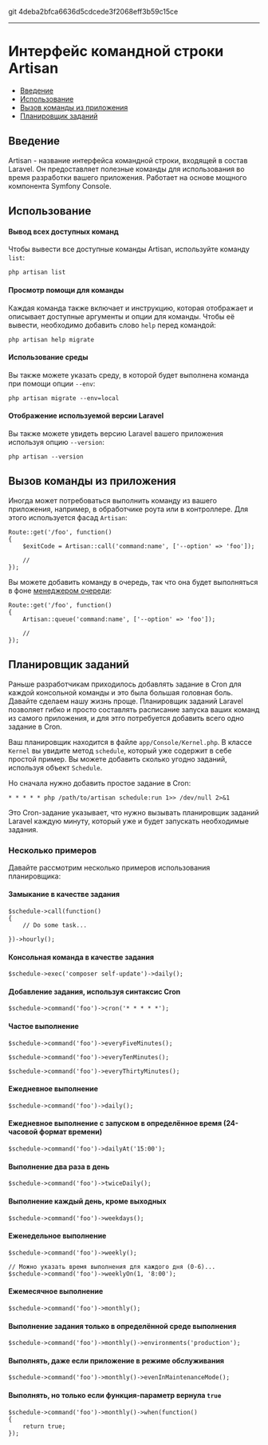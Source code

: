 git 4deba2bfca6636d5cdcede3f2068eff3b59c15ce

---

# Интерфейс командной строки Artisan

- [Введение](#introduction)
- [Использование](#usage)
- [Вызов команды из приложения](#calling-commands-outside-of-cli)
- [Планировщик заданий](#scheduling-artisan-commands)

<a name="introduction"></a>
## Введение

Artisan - название интерфейса командной строки, входящей в состав Laravel. Он предоставляет полезные команды для использования во время
разработки вашего приложения. Работает на основе мощного компонента Symfony Console.

<a name="usage"></a>
## Использование

#### Вывод всех доступных команд

Чтобы вывести все доступные команды Artisan, используйте команду `list`:

	php artisan list

#### Просмотр помощи для команды

Каждая команда также включает и инструкцию, которая отображает и описывает доступные аргументы и опции для команды. Чтобы её вывести,
необходимо добавить слово `help` перед командой:

	php artisan help migrate

#### Использование среды

Вы также можете указать среду, в которой будет выполнена команда при помощи опции `--env`:

	php artisan migrate --env=local

#### Отображение используемой версии Laravel

Вы также можете увидеть версию Laravel вашего приложения используя опцию `--version`:

	php artisan --version

<a name="calling-commands-outside-of-cli"></a>
## Вызов команды из приложения

Иногда может потребоваться выполнить команду из вашего приложения, например, в обработчике роута или в контроллере.
Для этого используется фасад `Artisan`:

	Route::get('/foo', function()
	{
		$exitCode = Artisan::call('command:name', ['--option' => 'foo']);

		//
	});

Вы можете добавить команду в очередь, так что она будет выполняться в фоне [менеджером очереди](/docs/5.0/queues):

	Route::get('/foo', function()
	{
		Artisan::queue('command:name', ['--option' => 'foo']);

		//
	});

<a name="scheduling-artisan-commands"></a>
## Планировщик заданий

Раньше разработчикам приходилось добавлять задание в Cron для каждой консольной команды и это была большая головная боль. Давайте сделаем
нашу жизнь проще.
Планировщик заданий Laravel позволяет гибко и просто составлять расписание запуска ваших команд из самого приложения, и для этго
потребуется добавить всего одно задание в Cron.

Ваш планировщик находится в файле `app/Console/Kernel.php`. В классе `Kernel` вы увидите метод `schedule`, который уже содержит в себе простой пример.
Вы можете добавить сколько угодно заданий, используя объект `Schedule`.

Но сначала нужно добавить простое задание в Cron:

	* * * * * php /path/to/artisan schedule:run 1>> /dev/null 2>&1

Это Cron-задание указывает, что нужно вызывать планировщик заданий Laravel каждую минуту, который уже и будет запускать необходимые задания.

### Несколько примеров

Давайте рассмотрим несколько примеров использования планировщика:

#### Замыкание в качестве задания

	$schedule->call(function()
	{
		// Do some task...

	})->hourly();

#### Консольная команда в качестве задания

	$schedule->exec('composer self-update')->daily();

#### Добавление задания, используя синтаксис Cron

	$schedule->command('foo')->cron('* * * * *');

#### Частое выполнение

	$schedule->command('foo')->everyFiveMinutes();

	$schedule->command('foo')->everyTenMinutes();

	$schedule->command('foo')->everyThirtyMinutes();

#### Ежедневное выполнение

	$schedule->command('foo')->daily();

#### Ежедневное выполнение с запуском в определённое время (24-часовой формат времени)

	$schedule->command('foo')->dailyAt('15:00');

#### Выполнение два раза в день

	$schedule->command('foo')->twiceDaily();

#### Выполнение каждый день, кроме выходных

	$schedule->command('foo')->weekdays();

#### Еженедельное выполнение

	$schedule->command('foo')->weekly();

	// Можно указать время выполнения для каждого дня (0-6)...
	$schedule->command('foo')->weeklyOn(1, '8:00');

#### Ежемесячное выполнение

	$schedule->command('foo')->monthly();

#### Выполнение задания только в определённой среде выполнения

	$schedule->command('foo')->monthly()->environments('production');

#### Выполнять, даже если приложение в режиме обслуживания

	$schedule->command('foo')->monthly()->evenInMaintenanceMode();

#### Выполнять, но только если функция-параметр вернула `true`

	$schedule->command('foo')->monthly()->when(function()
	{
		return true;
	});
